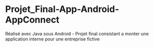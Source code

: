 # Projet_Final-App-Android-AppConnect
Réalisé avec Java sous Android - Projet final consistant a monter une application interne pour une entreprise fictive

